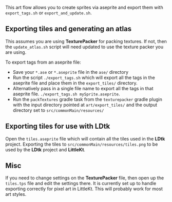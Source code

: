 This art flow allows you to create sprites via aseprite and export them with `export_tags.sh` or `export_and_update.sh`.


## Exporting tiles and generating an atlas

This assumes you are using **TexturePacker** for packing textures. If not, then the `update_atlas.sh` script will need updated to use the texture packer you are using.

To export tags from an aseprite file:
* Save your `*.ase` or `*.aseprite` file in the `ase/` directory
* Run the script `./export_tags.sh` which will export all the tags in the aseprite file and place them in the `export_tiles/` directory.
* Alternatively pass in a single file name to export all the tags in that aseprite file. `./export_tags.sh mySprite.aseprite`.
* Run the `packTextures` gradle task from the `texturepacker` gradle plugin with the input directory pointed at `art/export_tiles/` and the output directory set to `src/commonMain/resources/` 

## Exporting tiles for use with **LDtk**
Open the `tiles.aseprite` file which will contain all the tiles used in the **LDtk** project. 
Exporting the tiles to `src/commonMain/resources/tiles.png` to be used by the **LDtk** project and **LittleKt**.


## Misc
If you need to change settings on the **TexturePacker** file, then open up the `tiles.tps` file and edit the settings there. It is currently set up to handle exporting correctly for pixel art in LittleKt. This will probably work for most art styles.
